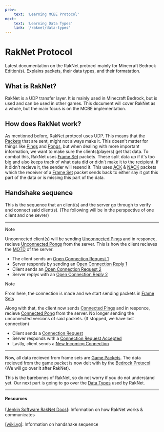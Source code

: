 ```yaml
---
prev:
    text: 'Learning MCBE Protocol'
next:
    text: 'Learning Data Types'
    link: '/raknet/data-types'
---
```


# RakNet Protocol

Latest documentation on the RakNet protocol mainly for Minecraft Bedrock Edition(s). Explains packets, their data types, and their formatation.

## What is RakNet?

RakNet is a UDP transfer layer. It is mainly used in Minecraft Bedrock, but is used and can be used in other games. This document will cover RakNet as a whole, but the main focus is on the MCBE implementation.

## How does RakNet work?

As mentioned before, RakNet protocol uses UDP. This means that the [Packets]() that are sent, might not always make it. This doesn't matter for things like [Pings]() and [Pongs](), but when dealing with more important information, we want to make sure the clients(players) get that data. To combat this, RakNet uses [Frame Set]() packets. These split data up if it's too big and also keeps track of what data did or didn't make it to the recipient. If it didn't recieve it, the sender will resend it. This uses [ACK]() & [NACK]() packets which the receiver of a [Frame Set]() packet sends back to either say it got this part of the data or is missing this part of the data.

## Handshake sequence

This is the sequence that an client(s) and the server go through to verify and connect said client(s). (The following will be in the perspective of one client and one sevrer)

---

> [!NOTE]
> Unconnected client(s) will be sending [Unconnected Pings]() and in responce, recieve [Unconnected Pongs]() from the server. This is how the client recieves the [MOTD]() of the server.

* The client sends an [Open Connection Request 1]()
* Server responds by sending an [Open Connection Reply 1]()
* Client sends an [Open Connection Request 2]()
* Server replys with an [Open Connection Reply 2]()

> [!NOTE]
> From here, the connection is made and we start sending packets in [Frame Sets]()
>
> Along with that, the client now sends [Connected Pings]() and in responce, recieve [Connected Pong]() from the server. No longer sending the unconnected versions of said packets. (If stopped, we have lost connection)

* Client sends a [Connection Request]()
* Server responds with a [Connection Request Accepted]()
* Lastly, client sends a [New Incoming Connection]()

---

Now, all data recieved from frame sets are [Game Packets](). The data recieved from the game packet is now delt with by the [Bedrock Protocol]() (We will go over it after RakNet).

This is the barebones of RakNet, so do not worry if you do not understand yet. Our next part is going to go over the [Data Types]() used by RakNet.

---

#### Resources

[[Jenkin Software RakNet Docs](http://www.jenkinssoftware.com/raknet/manual/systemoverview.html)]: Information on how RakNet works & communicates

[[wiki.vg](https://wiki.vg/Raknet_Protocol)]: Information on handshake sequence
